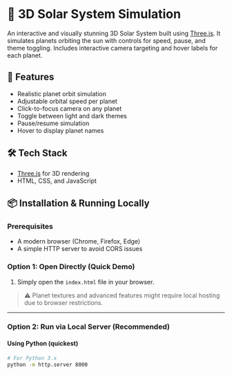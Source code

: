 # 🌌 3D Solar System Simulation

An interactive and visually stunning 3D Solar System built using [Three.js](https://threejs.org/). It simulates planets orbiting the sun with controls for speed, pause, and theme toggling. Includes interactive camera targeting and hover labels for each planet.

## 🚀 Features

- Realistic planet orbit simulation
- Adjustable orbital speed per planet
- Click-to-focus camera on any planet
- Toggle between light and dark themes
- Pause/resume simulation
- Hover to display planet names

## 🛠️ Tech Stack

- [Three.js](https://threejs.org/) for 3D rendering
- HTML, CSS, and JavaScript

## 📦 Installation & Running Locally

### Prerequisites

- A modern browser (Chrome, Firefox, Edge)
- A simple HTTP server to avoid CORS issues

### Option 1: Open Directly (Quick Demo)

1. Simply open the `index.html` file in your browser.

> ⚠️ Planet textures and advanced features might require local hosting due to browser restrictions.

---

### Option 2: Run via Local Server (Recommended)

#### Using Python (quickest)

```bash
# For Python 3.x
python -m http.server 8000
